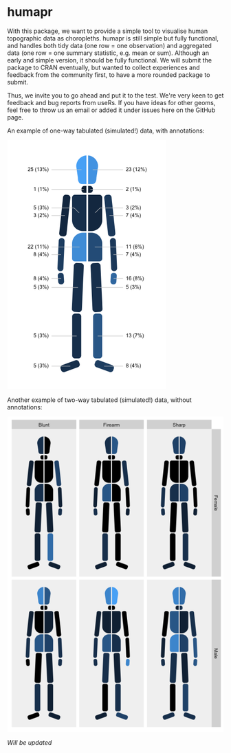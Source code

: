 # humapr

With this package, we want to provide a simple tool to visualise human topographic data as choropleths. humapr is still simple but fully functional, and handles both tidy data (one row = one observation) and aggregated data (one row = one summary statistic, e.g. mean or sum). Although an early and simple version, it should be fully functional. We will submit the package to CRAN eventually, but wanted to collect experiences and feedback from the community first, to have a more rounded package to submit.

Thus, we invite you to go ahead and put it to the test. We're very keen to get feedback and bug reports from useRs. If you have ideas for other geoms, feel free to throw us an email or added it under issues here on the GitHub page. 

An example of one-way tabulated (simulated!) data, with annotations:

![Example of a humap_body with simulated injury data with annotations, tabulated by type of force](/public_figures/example_simple_all.png)

Another example of two-way tabulated (simulated!) data, without annotations:

![Example of a humap_body with simulated injury data, tabulated by type of force and gender](/public_figures/example_grid_trauma_gender.png)

*Will be updated*
